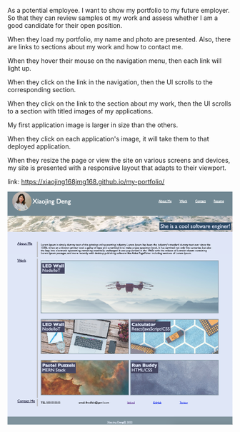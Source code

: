 As a potential employee.
I want to show my portfolio to my future employer.
So that they can review samples ot my work and assess whether I am a good candidate for their open position.

When they load my portfolio, my name and photo are presented. Also, there are links to sections about my work and how to contact me. 

When they hover their mouse on the navigation menu, then each link will light up.

When they click on the link in the navigation, then the UI scrolls to the corresponding section.

When they click on the link to the section about my work, then the UI scrolls to a section with titled images of my applications.

My first application image is larger in size than the others.

When they click on each application's image, it will take them to that deployed application.

When they resize the page or view the site on various screens and devices, my site is presented with a responsive layout that adapts to their viewport.

link: https://xiaojing168jmg168.github.io/my-portfolio/

![screenshot](./assets/images/screen-shot.jpg)